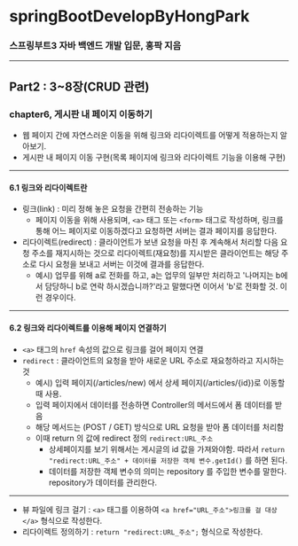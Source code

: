 # springBootDevelopByHongPark
### 스프링부트3 자바 백엔드 개발 입문, 홍팍 지음

---
## Part2 : 3~8장(CRUD 관련)
### chapter6, 게시판 내 페이지 이동하기
* 웹 페이지 간에 자연스러운 이동을 위해 링크와 리다이렉트를 어떻게 적용하는지 알아보기. 
* 게시판 내 페이지 이동 구현(목록 페이지에 링크와 리다이렉트 기능을 이용해 구현)
---
#### 6.1 링크와 리다이렉트란 
* 링크(link) : 미리 정해 놓은 요청을 간편히 전송하는 기능
  * 페이지 이동을 위해 사용되며, `<a>` 태그 또는 `<form>` 태그로 작성하며, 링크를 통해 어느 페이지로 이동하겠다고 요청하면 서버는 결과 페이지를 응답한다.
* 리다이렉트(redirect) : 클라이언트가 보낸 요청을 마친 후 계속해서 처리할 다음 요청 주소를 재지시하는 것으로 리다이렉트(재요청)를 지시받은 클라이언트는 해당 주소로 다시 요청을 보내고 서버는 이것에 결과를 응답한다.
  * 예시) 업무를 위해 a로 전화를 하고, a는 업무의 일부만 처리하고 '나머지는 b에서 담당하니 b로 연락 하시겠습니까?'라고 말했다면 이어서 'b'로 전화할 것. 이런 경우이다.
---
#### 6.2 링크와 리다이렉트를 이용해 페이지 연결하기
* `<a>` 태그의 `href` 속성의 값으로 링크를 걸어 페이지 연결
* `redirect` : 클라이언트의 요청을 받아 새로운 URL 주소로 재요청하라고 지시하는 것
  * 예시) 입력 페이지(/articles/new) 에서 상세 페이지(/articles/{id})로 이동할 때 사용. 
  * 입력 페이지에서 데이터를 전송하면 Controller의 메서드에서 폼 데이터를 받음
  * 해당 메서드는 (POST / GET) 방식으로 URL 요청을 받아 폼 데이터를 처리함
  * 이때 return 의 값에 redirect 정의 `redirect:URL_주소`
    * 상세페이지를 보기 위해서는 게시글의 id 값을 가져와야함. 따라서 `return "redirect:URL_주소" + 데이터를 저장한 객체 변수.getId()` 를 하면 된다.
    * 데이터를 저장한 객체 변수의 의미는 repository 를 주입한 변수를 말한다. repository가 데이터를 관리한다. 
---
* 뷰 파일에 링크 걸기 : `<a>` 태그를 이용하여 `<a href="URL_주소">링크를 걸 대상</a>` 형식으로 작성한다.
* 리다이렉트 정의하기 : `return "redirect:URL_주소";` 형식으로 작성한다.
